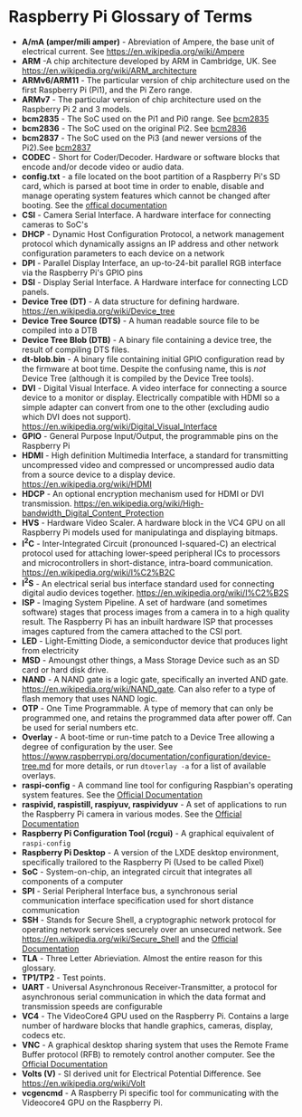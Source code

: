 # Raspberry Pi Glossary of Terms

- **A/mA (amper/mili amper)** - Abreviation of Ampere, the base unit of electrical current. See https://en.wikipedia.org/wiki/Ampere
- **ARM** -A chip architecture developed by ARM in Cambridge, UK. See https://en.wikipedia.org/wiki/ARM_architecture
- **ARMv6/ARM11** - The particular version of chip architecture used on the first Raspberry Pi (Pi1), and the Pi Zero range.
- **ARMv7** - The particular version of chip architecture used on the Raspberry Pi 2 and 3 models.
- **bcm2835** - The SoC used on the Pi1 and Pi0 range. See [bcm2835](https://www.raspberrypi.org/documentation/hardware/raspberrypi/bcm2835/README.md)
- **bcm2836** - The SoC used on the original Pi2. See [bcm2836](https://www.raspberrypi.org/documentation/hardware/raspberrypi/bcm2836/README.md)
- **bcm2837** - The SoC used on the Pi3 (and newer versions of the Pi2).See [bcm2837](https://www.raspberrypi.org/documentation/hardware/raspberrypi/bcm2837/README.md)
- **CODEC** - Short for Coder/Decoder. Hardware or software blocks that encode and/or decode video or audio data.
- **config.txt** - a file located on the boot partition of a Raspberry Pi's SD card, which is parsed at boot time in order to enable, disable and manage operating system features which cannot be changed after booting. See the [offical documentation](https://www.raspberrypi.org/documentation/configuration/config-txt/README.md)
- **CSI** - Camera Serial Interface. A hardware interface for connecting cameras to SoC's 
- **DHCP** - Dynamic Host Configuration Protocol, a network management protocol which dynamically assigns an IP address and other network configuration parameters to each device on a network
- **DPI** - Parallel Display Interface, an up-to-24-bit parallel RGB interface via the Raspberry Pi's GPIO pins
- **DSI** - Display Serial Interface. A Hardware interface for connecting LCD panels.
- **Device Tree (DT)** - A data structure for defining hardware. https://en.wikipedia.org/wiki/Device_tree
- **Device Tree Source (DTS)** - A human readable source file to be compiled into a DTB
- **Device Tree Blob (DTB)** - A binary file containing a device tree, the result of compiling DTS files.
- **dt-blob.bin** - A binary file containing initial GPIO configuration read by the firmware at boot time. Despite the confusing name, this is _not_ Device Tree (although it is compiled by the Device Tree tools).
- **DVI** - Digital Visual Interface. A video interface for connecting a source device to a monitor or display. Electrically compatible with HDMI so a simple adapter can convert from one to the other (excluding audio which DVI does not support). https://en.wikipedia.org/wiki/Digital_Visual_Interface
- **GPIO** - General Purpose Input/Output, the programmable pins on the Raspberry Pi
- **HDMI** - High definition Multimedia Interface, a standard for transmitting uncompressed video and compressed or uncompressed audio data from a source device to a display device. https://en.wikipedia.org/wiki/HDMI
- **HDCP** - An optional encryption mechanism used for HDMI or DVI transmission. https://en.wikipedia.org/wiki/High-bandwidth_Digital_Content_Protection
- **HVS** - Hardware Video Scaler. A hardware block in the VC4 GPU on all Raspberry Pi models used for manipulatinga and displaying bitmaps.
- **I<sup>2</sup>C** - Inter-Integrated Circuit (pronounced I-squared-C) an electrical protocol used for attaching lower-speed peripheral ICs to processors and microcontrollers in short-distance, intra-board communication. https://en.wikipedia.org/wiki/I%C2%B2C
- **I<sup>2</sup>S** - An electrical serial bus interface standard used for connecting digital audio devices together. https://en.wikipedia.org/wiki/I%C2%B2S
- **ISP** - Imaging System Pipeline. A set of hardware (and sometimes software) stages that process images from a camera in to a high quality result. The Raspberry Pi has an inbuilt hardware ISP that processes images captured from the camera attached to the CSI port.
- **LED** - Light-Emitting Diode, a semiconductor device that produces light from electricity
- **MSD** - Amoungst other things, a Mass Storage Device such as an SD card or hard disk drive.
- **NAND** - A NAND gate is a logic gate, specifically an inverted AND gate. https://en.wikipedia.org/wiki/NAND_gate. Can also refer to a type of flash memory that uses NAND logic.
- **OTP** - One Time Programmable. A type of memory that can only be programmed one, and retains the programmed data after power off. Can be used for serial numbers etc.
- **Overlay** - A boot-time or run-time patch to a Device Tree allowing a degree of configuration by the user. See https://www.raspberrypi.org/documentation/configuration/device-tree.md for more details, or run `dtoverlay -a` for a list of available overlays.
- **raspi-config** - A command line tool for configuring Raspbian's operating system features. See the [Official Documentation](https://www.raspberrypi.org/documentation/configuration/raspi-config.md)
- **raspivid, raspistill, raspiyuv, raspividyuv** - A set of applications to run the Raspberry Pi camera in various modes. See the [Official Documentation](https://www.raspberrypi.org/documentation/raspbian/applications/camera.md)
- **Raspberry Pi Configuration Tool (rcgui)** - A graphical equivalent of `raspi-config`
- **Raspberry Pi Desktop** - A version of the LXDE desktop environment, specifically trailored to the Raspberry Pi (Used to be called Pixel)
- **SoC** - System-on-chip, an integrated circuit that integrates all components of a computer
- **SPI** - Serial Peripheral Interface bus, a synchronous serial communication interface specification used for short distance communication
- **SSH** - Stands for Secure Shell, a cryptographic network protocol for operating network services securely over an unsecured network. See https://en.wikipedia.org/wiki/Secure_Shell and the [Official Documentation](https://www.raspberrypi.org/documentation/remote-access/ssh/README.md)
- **TLA** - Three Letter Abrieviation. Almost the entire reason for this glossary.
- **TP1/TP2** - Test points.
- **UART** - Universal Asynchronous Receiver-Transmitter, a protocol for asynchronous serial communication in which the data format and transmission speeds are configurable
- **VC4** - The VideoCore4 GPU used on the Raspberry Pi. Contains a large number of hardware blocks that handle graphics, cameras, display, codecs etc.
- **VNC** - A graphical desktop sharing system that uses the Remote Frame Buffer protocol (RFB) to remotely control another computer. See the [Official Documentation](https://www.raspberrypi.org/documentation/remote-access/vnc/README.md)
- **Volts (V)** - SI derived unit for Electrical Potential Difference. See https://en.wikipedia.org/wiki/Volt
- **vcgencmd** - A Raspberry Pi specific tool for communicating with the Videocore4 GPU on the Raspberry Pi.
